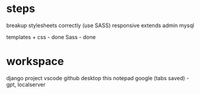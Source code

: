 
# steps
breakup stylesheets correctly (use SASS)
responsive
extends
admin
mysql

templates + css - done
Sass - done


# workspace
django project vscode
github desktop
this notepad
google (tabs saved) - gpt, localserver